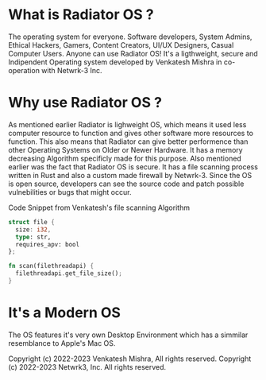 # What is Radiator OS ?
The operating system for everyone. Software developers, System Admins, Ethical Hackers, Gamers, Content Creators, UI/UX Designers, Casual Computer Users. Anyone can use Radiator OS! It's a ligthweight, secure and Indipendent Operating system developed by Venkatesh Mishra in co-operation with Netwrk-3 Inc. 

# Why use Radiator OS ?
As mentioned earlier Radiator is lighweight OS, which means it used less computer resource to function and gives other software more resources to function. This also means that Radiator can give better performence than other Operating Systems on Older or Newer Hardware. It has a memory decreasing Algorithm specificly made for this purpose. Also mentioned earlier was the fact that Radiator OS is secure. It has a file scanning process written in Rust and also a custom made firewall by Netwrk-3.
Since the OS is open source, developers can see the source code and patch possible vulnebilities or bugs that might occur. 

Code Snippet from Venkatesh's file scanning Algorithm
```rust
struct file {
  size: i32,
  type: str,
  requires_apv: bool
};

fn scan(filethreadapi) {
  filethreadapi.get_file_size();
}
```

# It's a Modern OS
The OS features it's very own Desktop Environment which has a simmilar resemblance to Apple's Mac OS.


Copyright (c) 2022-2023 Venkatesh Mishra, All rights reserved.
Copyright (c) 2022-2023 Netwrk3, Inc. All rights reserved.
